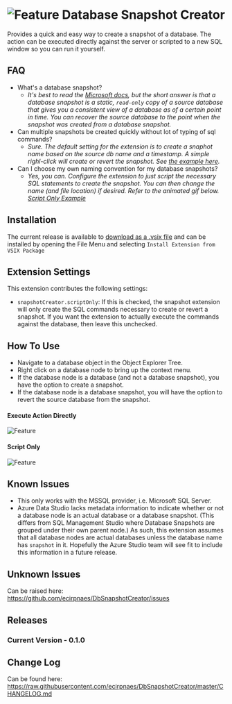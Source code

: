 # ![Feature](https://raw.githubusercontent.com/ecirpnaes/DbSnapshotCreator/master/images/logo.png) Database Snapshot Creator

Provides a quick and easy way to create a snapshot of a database. The action can be executed directly against the server or scripted to a new SQL window so you can run it yourself.

## FAQ

* What's a database snapshot?
  * _It's best to read the [Microsoft docs](https://docs.microsoft.com/en-us/sql/relational-databases/databases/database-snapshots-sql-server), but the short answer is that a database snapshot is a static, `read-only` copy of a source database that gives you a consistent view of a database as of a certain point in time. You can recover the source database to the point when the snapshot was created from a database snapshot._
* Can multiple snapshots be created quickly without lot of typing of sql commands?
  * _Sure. The default setting for the extension is to create a snaphot name based on the source db name and a timestamp. A simple righl-click will create or revert the snapshot. See [the example here](#Execute-Action-Directly)._
* Can I choose my own naming convention for my database snapshots?
  * _Yes, you can. Configure the extension to just script the necessary SQL statements to create the snapshot. You can then change the name (and file location) if desired. Refer to the animated gif below. [Script Only Example](#Script-Only)_

## Installation

The current release is available to [download as a .vsix file](https://github.com/ecirpnaes/DbSnapshotCreator/releases/download/0.1.0/db-snapshot-creator-0.1.0.vsix) and can be installed by opening the File Menu and selecting `Install Extension from VSIX Package`

## Extension Settings

This extension contributes the following settings:

* `snapshotCreator.scriptOnly`: If this is checked, the snapshot extension will only create the SQL commands necessary to create or revert a snapshot. If you want the extension to actually execute the commands against the database, then leave this unchecked.

## How To Use

* Navigate to a database object in the Object Explorer Tree.
* Right click on a database node to bring up the context menu.
* If the database node is a database (and not a database snapshot), you have the option to create a snapshot.
* If the database node is a database snapshot, you will have the option to revert the source database from the snapshot.

#### Execute Action Directly

![Feature](https://raw.githubusercontent.com/ecirpnaes/DbSnapshotCreator/master/images/createRevertExec.gif)

#### Script Only

![Feature](https://raw.githubusercontent.com/ecirpnaes/DbSnapshotCreator/master/images/createRevertScript.gif)

## Known Issues

* This only works with the MSSQL provider, i.e. Microsoft SQL Server.
* Azure Data Studio lacks metadata information to indicate whether or not a database node is an actual database or a database snapshot. (This differs from SQL Management Studio where Database Snapshots are grouped under their own parent node.) As such, this extension assumes that all database nodes are actual databases unless the database name has `snapshot` in it. Hopefully the Azure Studio team will see fit to include this information in a future release.

## Unknown Issues

Can be raised here: <https://github.com/ecirpnaes/DbSnapshotCreator/issues>

## Releases

### Current Version - 0.1.0

## Change Log

Can be found here: <https://raw.githubusercontent.com/ecirpnaes/DbSnapshotCreator/master/CHANGELOG.md>
